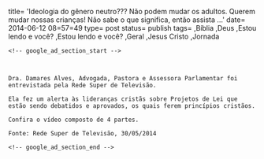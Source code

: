 
title= 'Ideologia do gênero neutro??? Não podem mudar os adultos. Querem mudar nossas crianças! Não sabe o que significa, então assista &#8230;'
date= 2014-06-12 08=57=49
type= post
status= publish
tags=
,Bíblia
,Deus
,Estou lendo e você?
,Estou lendo e você?
,Geral
,Jesus Cristo
,Jornada
~~~~~~
<!-- google_ad_section_start -->



Dra. Damares Alves, Advogada, Pastora e Assessora Parlamentar foi entrevistada pela Rede Super de Televisão.

Ela fez um alerta às lideranças cristãs sobre Projetos de Lei que estão sendo debatidos e aprovados, os quais ferem princípios cristãos.

Confira o vídeo composto de 4 partes.

Fonte: Rede Super de Televisão, 30/05/2014

<!-- google_ad_section_end -->